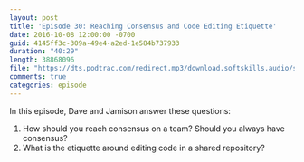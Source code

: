 ```yaml
---
layout: post
title: 'Episode 30: Reaching Consensus and Code Editing Etiquette'
date: 2016-10-08 12:00:00 -0700
guid: 4145ff3c-309a-49e4-a2ed-1e584b737933
duration: "40:29"
length: 38868096
file: "https://dts.podtrac.com/redirect.mp3/download.softskills.audio/sse-030.mp3"
comments: true
categories: episode
---
```


In this episode, Dave and Jamison answer these questions:

1. How should you reach consensus on a team? Should you always have consensus?
2. What is the etiquette around editing code in a shared repository?
